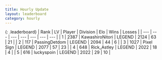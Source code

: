 ```yaml
---
title: Hourly Update
layout: leaderboard
category: hourly
---
```


{: .leaderboard}
| Rank | LV | Player | Division | Elo | Wins | Losses |
| --- | --- | --- | --- | --- | --- | --- |
| <span data-change="0">1</span> | 2387 | <span title="ID: 164871">KawashiroNitori</span> | LEGEND | <span data-change="0">2124</span> | <span data-change="0">63</span> | <span data-change="0">21</span> |
| <span data-change="0">2</span> | 117 | <span title="ID: 454837">PassingDetdom</span> | LEGEND | <span data-change="0">2094</span> | <span data-change="0">44</span> | <span data-change="0">6</span> |
| <span data-change="0">3</span> | 1027 | <span title="ID: 568882">Pixel Sign</span> | LEGEND | <span data-change="18">2077</span> | <span data-change="3">57</span> | <span data-change="0">23</span> |
| <span data-change="0">4</span> | 648 | <span title="ID: 466583">Rick_Astley</span> | LEGEND | <span data-change="0">2022</span> | <span data-change="0">18</span> | <span data-change="0">4</span> |
| <span data-change="0">5</span> | 616 | <span title="ID: 512212">luckyspoin</span> | LEGEND | <span data-change="0">2022</span> | <span data-change="0">29</span> | <span data-change="0">10</span> |